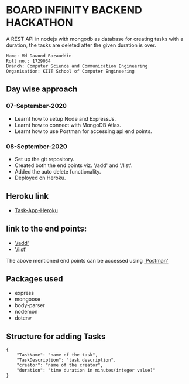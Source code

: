
# BOARD INFINITY BACKEND HACKATHON

A REST API in nodejs with mongodb as database for creating tasks with a duration, the tasks are deleted after the given duration is over.

```
Name: Md Dawood Razauddin
Roll no.: 1729034
Branch: Computer Science and Communication Engineering
Organisation: KIIT School of Computer Engineering
```

## Day wise approach

### 07-September-2020
* Learnt how to setup Node and ExpressJs.
* Learnt how to connect with MongoDB Atlas.
* Learnt how to use Postman for accessing api end points.

### 08-September-2020
* Set up the git repository.
* Created both the end points viz. '/add' and '/list'.
* Added the auto delete functionality.
* Deployed on Heroku.

## Heroku link
* [Task-App-Heroku](https://board-infinity.herokuapp.com/)

## link to the end points:
* ['/add'](https://board-infinity.herokuapp.com/add)
* ['/list'](https://board-infinity.herokuapp.com/list)

The above mentioned end points can be accessed using ['Postman'](https://www.postman.com/)

## Packages used
* express
* mongoose
* body-parser
* nodemon
* dotenv

## Structure for adding Tasks
```
{
    "TaskName": "name of the task",
    "TaskDescription": "task description",
    "creator": "name of the creator",
    "duration": "time duration in minutes(integer value)"
}
```
